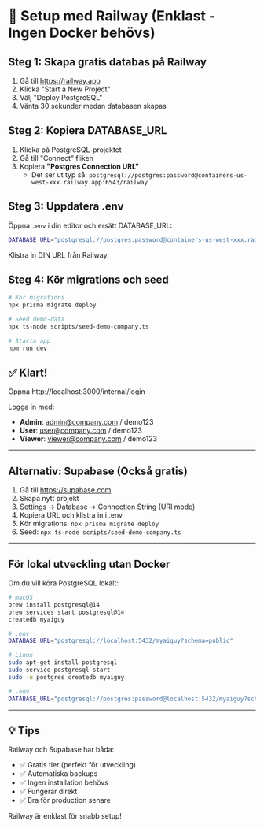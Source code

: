 # 🚄 Setup med Railway (Enklast - Ingen Docker behövs)

## Steg 1: Skapa gratis databas på Railway

1. Gå till https://railway.app
2. Klicka "Start a New Project"
3. Välj "Deploy PostgreSQL"
4. Vänta 30 sekunder medan databasen skapas

## Steg 2: Kopiera DATABASE_URL

1. Klicka på PostgreSQL-projektet
2. Gå till "Connect" fliken
3. Kopiera **"Postgres Connection URL"**
   - Det ser ut typ så: `postgresql://postgres:password@containers-us-west-xxx.railway.app:6543/railway`

## Steg 3: Uppdatera .env

Öppna `.env` i din editor och ersätt DATABASE_URL:

```bash
DATABASE_URL="postgresql://postgres:password@containers-us-west-xxx.railway.app:6543/railway"
```

Klistra in DIN URL från Railway.

## Steg 4: Kör migrations och seed

```bash
# Kör migrations
npx prisma migrate deploy

# Seed demo-data
npx ts-node scripts/seed-demo-company.ts

# Starta app
npm run dev
```

## ✅ Klart!

Öppna http://localhost:3000/internal/login

Logga in med:
- **Admin**: admin@company.com / demo123
- **User**: user@company.com / demo123
- **Viewer**: viewer@company.com / demo123

---

## Alternativ: Supabase (Också gratis)

1. Gå till https://supabase.com
2. Skapa nytt projekt
3. Settings → Database → Connection String (URI mode)
4. Kopiera URL och klistra in i .env
5. Kör migrations: `npx prisma migrate deploy`
6. Seed: `npx ts-node scripts/seed-demo-company.ts`

---

## För lokal utveckling utan Docker

Om du vill köra PostgreSQL lokalt:

```bash
# macOS
brew install postgresql@14
brew services start postgresql@14
createdb myaiguy

# .env
DATABASE_URL="postgresql://localhost:5432/myaiguy?schema=public"

# Linux
sudo apt-get install postgresql
sudo service postgresql start
sudo -u postgres createdb myaiguy

# .env  
DATABASE_URL="postgresql://postgres:password@localhost:5432/myaiguy?schema=public"
```

---

## 💡 Tips

Railway och Supabase har båda:
- ✅ Gratis tier (perfekt för utveckling)
- ✅ Automatiska backups
- ✅ Ingen installation behövs
- ✅ Fungerar direkt
- ✅ Bra för production senare

Railway är enklast för snabb setup!
